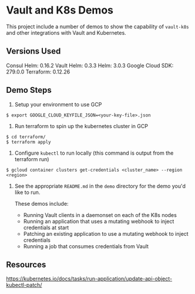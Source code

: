 # Vault and K8s Demos

This project include a number of demos to show the capability of `vault-k8s` and
other integrations with Vault and Kubernetes.

## Versions Used

Consul Helm: 0.16.2
Vault Helm: 0.3.3
Helm: 3.0.3
Google Cloud SDK: 279.0.0
Terraform: 0.12.26

## Demo Steps

1. Setup your environment to use GCP

```shell
$ export GOOGLE_CLOUD_KEYFILE_JSON=<your-key-file>.json
```

1. Run terraform to spin up the kubernetes cluster in GCP

```shell
$ cd terraform/
$ terraform apply
```

1. Configure `kubectl` to run locally (this command is output from the terraform run)

```shell
$ gcloud container clusters get-credentials <cluster_name> --region <region>
```

1. See the appropriate `README.md` in the `demo` directory for the demo you'd
   like to run.

   These demos include:
   * Running Vault clients in a daemonset on each of the K8s nodes
   * Running an application that uses a mutating webhook to inject credentials at start
   * Patching an existing application to use a mutating webhook to inject credentials
   * Running a job that consumes credentials from Vault

## Resources

https://kubernetes.io/docs/tasks/run-application/update-api-object-kubectl-patch/
